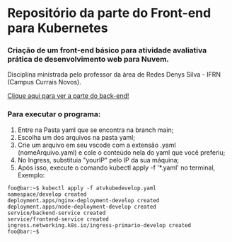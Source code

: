 # Repositório da parte do Front-end para Kubernetes
### Criação de um front-end básico para atividade avaliativa prática de desenvolvimento web para Nuvem.
Disciplina ministrada pelo professor da área de Redes Denys Silva - IFRN (Campus Currais Novos).

<a href="https://github.com/AmandaKly/denysapi">Clique aqui para ver a parte do back-end!</a>

### Para executar o programa:
1. Entre na Pasta yaml que se encontra na branch main;
2. Escolha um dos arquivos na pasta yaml;
3. Crie um arquivo em seu vscode com a extensão .yaml (nomeArquivo.yaml) e cole o conteúdo nela do yaml que você preferiu;
4. No Ingress, substituia "yourIP" pelo IP da sua máquina;
5. Após isso, execute o comando kubectl apply -f '*.yaml' no terminal,
Exemplo:
```console
foo@bar:~$ kubectl apply -f atvkubedevelop.yaml
namespace/develop created
deployment.apps/nginx-deployment-develop created
deployment.apps/node-deployment-develop created
service/backend-service created
service/frontend-service created
ingress.networking.k8s.io/ingress-primario-develop created
foo@bar:~$
 ```
